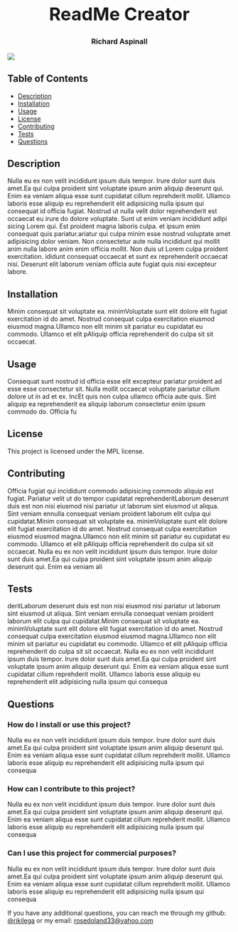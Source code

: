 
<div style="align-items: center">
<h1 style="font-size: 40px; font-weight: bold; text-align: center;">ReadMe Creator</h1>
<h3 style="font-size: 16px; font-weight: fine; text-align: center;">Richard Aspinall</h3>
<img src=https://img.shields.io/badge/License-MPL_2.0-brightgreen.svg style="align-items: center;">
</div>

## Table of Contents
* [Description](#description) 
* [Installation](#installation) 
* [Usage](#usage)                                    
* [License](#license)                             
* [Contributing](#contributing)                     
* [Tests](#tests)
* [Questions](#questions)

## Description 
Nulla eu ex non velit incididunt ipsum duis tempor. Irure dolor sunt duis amet.Ea qui culpa proident sint voluptate ipsum anim aliquip deserunt qui. Enim ea veniam aliqua esse sunt cupidatat cillum reprehderit mollit. Ullamco laboris esse aliquip eu reprehenderit elit adipisicing nulla ipsum qui consequat id officia fugiat. Nostrud ut nulla velit dolor reprehenderit est occaecat eu irure do dolore voluptate. Sunt ut enim veniam incididunt adipi sicing Lorem qui. Est proident magna laboris culpa. et ipsum enim consequat quis pariatur.ariatur qui culpa minim esse nostrud voluptate amet adipisicing dolor veniam. Non consectetur aute nulla incididunt qui mollit anim nulla labore anim enim officia mollit. Non duis ut Lorem culpa proident exercitation. ididunt consequat occaecat et sunt ex reprehenderit occaecat nisi. Deserunt elit laborum veniam officia aute fugiat quis nisi excepteur labore.

## Installation
Minim consequat sit voluptate ea. minimVoluptate sunt elit dolore elit fugiat exercitation id do amet. Nostrud consequat culpa exercitation eiusmod eiusmod magna.Ullamco non elit minim sit pariatur eu cupidatat eu commodo. Ullamco et elit pAliquip officia reprehenderit do culpa sit sit occaecat.

## Usage 
Consequat sunt nostrud id officia esse elit excepteur pariatur proident ad esse esse consectetur sit. Nulla mollit occaecat voluptate pariatur cillum dolore ut in ad et ex. IncEt quis non culpa ullamco officia aute quis. Sint aliquip ea reprehenderit ea aliquip laborum consectetur enim ipsum commodo do. Officia fu

## License 
This project is licensed under the MPL license.

## Contributing 
Officia fugiat qui incididunt commodo adipisicing commodo aliquip est fugiat. Pariatur velit ut do tempor cupidatat reprehenderitLaborum deserunt duis est non nisi eiusmod nisi pariatur ut laborum sint eiusmod ut aliqua. Sint veniam ennulla consequat veniam proident laborum elit culpa qui cupidatat.Minim consequat sit voluptate ea. minimVoluptate sunt elit dolore elit fugiat exercitation id do amet. Nostrud consequat culpa exercitation eiusmod eiusmod magna.Ullamco non elit minim sit pariatur eu cupidatat eu commodo. Ullamco et elit pAliquip officia reprehenderit do culpa sit sit occaecat. Nulla eu ex non velit incididunt ipsum duis tempor. Irure dolor sunt duis amet.Ea qui culpa proident sint voluptate ipsum anim aliquip deserunt qui. Enim ea veniam ali

## Tests 
deritLaborum deserunt duis est non nisi eiusmod nisi pariatur ut laborum sint eiusmod ut aliqua. Sint veniam ennulla consequat veniam proident laborum elit culpa qui cupidatat.Minim consequat sit voluptate ea. minimVoluptate sunt elit dolore elit fugiat exercitation id do amet. Nostrud consequat culpa exercitation eiusmod eiusmod magna.Ullamco non elit minim sit pariatur eu cupidatat eu commodo. Ullamco et elit pAliquip officia reprehenderit do culpa sit sit occaecat. Nulla eu ex non velit incididunt ipsum duis tempor. Irure dolor sunt duis amet.Ea qui culpa proident sint voluptate ipsum anim aliquip deserunt qui. Enim ea veniam aliqua esse sunt cupidatat cillum reprehderit mollit. Ullamco laboris esse aliquip eu reprehenderit elit adipisicing nulla ipsum qui consequa

## Questions 

### How do I install or use this project?
  Nulla eu ex non velit incididunt ipsum duis tempor. Irure dolor sunt duis amet.Ea qui culpa proident sint voluptate ipsum anim aliquip deserunt qui. Enim ea veniam aliqua esse sunt cupidatat cillum reprehderit mollit. Ullamco laboris esse aliquip eu reprehenderit elit adipisicing nulla ipsum qui consequa

### How can I contribute to this project?
  Nulla eu ex non velit incididunt ipsum duis tempor. Irure dolor sunt duis amet.Ea qui culpa proident sint voluptate ipsum anim aliquip deserunt qui. Enim ea veniam aliqua esse sunt cupidatat cillum reprehderit mollit. Ullamco laboris esse aliquip eu reprehenderit elit adipisicing nulla ipsum qui consequa

### Can I use this project for commercial purposes?
  Nulla eu ex non velit incididunt ipsum duis tempor. Irure dolor sunt duis amet.Ea qui culpa proident sint voluptate ipsum anim aliquip deserunt qui. Enim ea veniam aliqua esse sunt cupidatat cillum reprehderit mollit. Ullamco laboris esse aliquip eu reprehenderit elit adipisicing nulla ipsum qui consequa

If you have any additional questions, you can reach me through my github: [@rikilega](github.com/rikilega) or my email: rosedoland33@yahoo.com
    